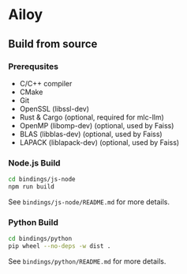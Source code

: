 # Ailoy

## Build from source

### Prerequsites

- C/C++ compiler
- CMake
- Git
- OpenSSL (libssl-dev)
- Rust & Cargo (optional, required for mlc-llm)
- OpenMP (libomp-dev) (optional, used by Faiss)
- BLAS (libblas-dev) (optional, used by Faiss)
- LAPACK (liblapack-dev) (optional, used by Faiss)

### Node.js Build

```bash
cd bindings/js-node
npm run build
```

See `bindings/js-node/README.md` for more details.

### Python Build

```bash
cd bindings/python
pip wheel --no-deps -w dist .
```

See `bindings/python/README.md` for more details.
